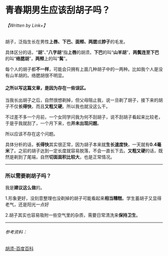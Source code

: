 # 青春期男生应该刮胡子吗？

###### 【Written by Link+】

胡子，泛指生长在男性**上唇、下巴、面颊、两腮**或**脖子**的毛发。

具体区分的话，“**胡**”、”**八字胡**“指**上唇**的胡须，**下巴**的叫“**山羊胡**”，**两鬓连至下巴**的叫“**络腮胡**”，**两颊**上的叫“**髯**”。

每个人的胡子都**不一样**，可能会只拥有上面几种胡子中的一两种。比如我个人是没有山羊胡的。络腮胡很不明显。

#### 之所以写这篇文章，是因为存在一些**误区**。

当我长出胡子之后，自然很想剃掉，但父母阻止我，说一旦剃了胡子，接下来的胡子不仅**长得快**，而且**又粗又硬**。所以我也就没这么干。

不过差不多一个月前，一个女同学问我为何不刮胡子，说不刮胡子看起来比较老，于是乎我就刮了，一个月下来，也**并未出现问题**。

所以应该不存在这个问题。

具体分析的话，**长得快**其实很正常，因为胡子本来就**生长速度快**，一天就有**0.4毫米**了。之前的胡子达到一定长度就容易脱落，不会一直长下去。**又粗又硬**的话，既然是剃到了尾端，自然**切面面积比较大**，也是正常情况。

------

### 所以需要剃胡子吗？

我是**建议这么做**的。

1.形象更好，没刻意整理也没剃掉的胡子可能看起来**相当糟糕**。学生蓄胡子又显得老气，还是阳光一点好

2.胡子其实也容易吸附一些空气里的杂质，需要日常清洗来**保持卫生**。

------

###### 参考资料：

[胡须-百度百科](https://baike.baidu.com/item/%E8%83%A1%E9%A1%BB/4372642)